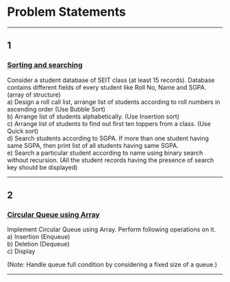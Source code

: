 # Problem Statements
<hr>

## 1

### [Sorting and searching](https://github.com/GopalSaraf/SE_Labs/blob/main/DSAL/sortingAndSearching.cpp)

Consider a student database of SEIT class (at least 15 records). 
Database contains different fields of every student like Roll No, Name and SGPA. (array of structure)  
a) Design a roll call list, arrange list of students according to roll numbers in ascending order (Use Bubble Sort)  
b) Arrange list of students alphabetically. (Use Insertion sort)  
c) Arrange list of students to find out first ten toppers from a class. (Use Quick sort)  
d) Search students according to SGPA. If more than one student having same SGPA, then print list of all students having same SGPA.  
e) Search a particular student according to name using binary search without recursion. (All the student records having the presence of search key should be displayed)  


<hr>

## 2

### [Circular Queue using Array](https://github.com/GopalSaraf/SE_Labs/blob/main/DSAL/circularQueue.cpp)

Implement Circular Queue using Array. Perform following operations on it.  
a) Insertion (Enqueue)  
b) Deletion (Dequeue)  
c) Display  
 
(Note: Handle queue full condition by considering a fixed size of a queue.)

<hr>